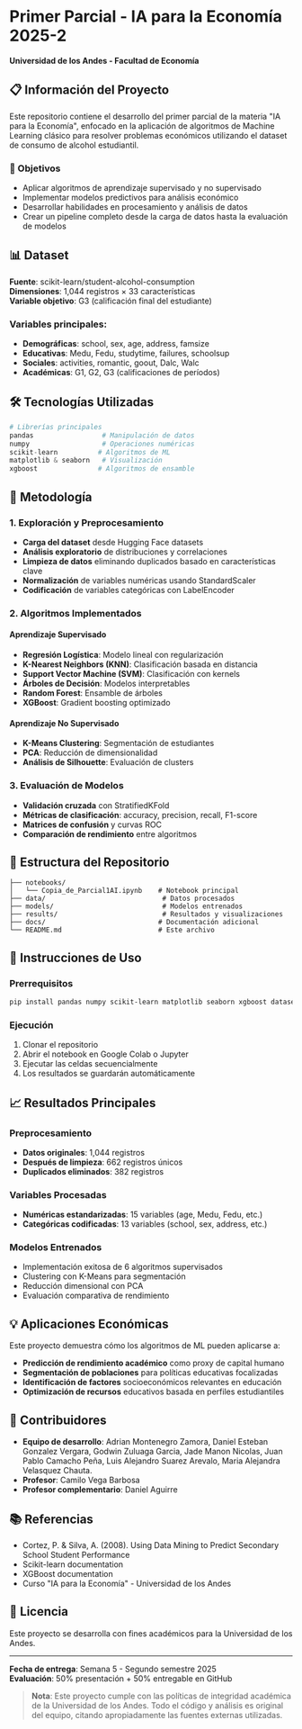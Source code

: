 # Primer Parcial - IA para la Economía 2025-2
**Universidad de los Andes - Facultad de Economía**

## 📋 Información del Proyecto

Este repositorio contiene el desarrollo del primer parcial de la materia "IA para la Economía", enfocado en la aplicación de algoritmos de Machine Learning clásico para resolver problemas económicos utilizando el dataset de consumo de alcohol estudiantil.

### 🎯 Objetivos
- Aplicar algoritmos de aprendizaje supervisado y no supervisado
- Implementar modelos predictivos para análisis económico
- Desarrollar habilidades en procesamiento y análisis de datos
- Crear un pipeline completo desde la carga de datos hasta la evaluación de modelos

## 📊 Dataset

**Fuente**: scikit-learn/student-alcohol-consumption  
**Dimensiones**: 1,044 registros × 33 características  
**Variable objetivo**: G3 (calificación final del estudiante)

### Variables principales:
- **Demográficas**: school, sex, age, address, famsize
- **Educativas**: Medu, Fedu, studytime, failures, schoolsup
- **Sociales**: activities, romantic, goout, Dalc, Walc
- **Académicas**: G1, G2, G3 (calificaciones de períodos)

## 🛠️ Tecnologías Utilizadas

```python
# Librerías principales
pandas                 # Manipulación de datos
numpy                  # Operaciones numéricas
scikit-learn          # Algoritmos de ML
matplotlib & seaborn   # Visualización
xgboost               # Algoritmos de ensamble
```

## 🔬 Metodología

### 1. Exploración y Preprocesamiento
- **Carga del dataset** desde Hugging Face datasets
- **Análisis exploratorio** de distribuciones y correlaciones
- **Limpieza de datos** eliminando duplicados basado en características clave
- **Normalización** de variables numéricas usando StandardScaler
- **Codificación** de variables categóricas con LabelEncoder

### 2. Algoritmos Implementados

#### Aprendizaje Supervisado
- **Regresión Logística**: Modelo lineal con regularización
- **K-Nearest Neighbors (KNN)**: Clasificación basada en distancia
- **Support Vector Machine (SVM)**: Clasificación con kernels
- **Árboles de Decisión**: Modelos interpretables
- **Random Forest**: Ensamble de árboles
- **XGBoost**: Gradient boosting optimizado

#### Aprendizaje No Supervisado
- **K-Means Clustering**: Segmentación de estudiantes
- **PCA**: Reducción de dimensionalidad
- **Análisis de Silhouette**: Evaluación de clusters

### 3. Evaluación de Modelos
- **Validación cruzada** con StratifiedKFold
- **Métricas de clasificación**: accuracy, precision, recall, F1-score
- **Matrices de confusión** y curvas ROC
- **Comparación de rendimiento** entre algoritmos

## 📁 Estructura del Repositorio

```
├── notebooks/
│   └── Copia_de_Parcial1AI.ipynb    # Notebook principal
├── data/                             # Datos procesados
├── models/                           # Modelos entrenados
├── results/                          # Resultados y visualizaciones
├── docs/                            # Documentación adicional
└── README.md                        # Este archivo
```

## 🚀 Instrucciones de Uso

### Prerrequisitos
```bash
pip install pandas numpy scikit-learn matplotlib seaborn xgboost datasets
```

### Ejecución
1. Clonar el repositorio
2. Abrir el notebook en Google Colab o Jupyter
3. Ejecutar las celdas secuencialmente
4. Los resultados se guardarán automáticamente

## 📈 Resultados Principales

### Preprocesamiento
- **Datos originales**: 1,044 registros
- **Después de limpieza**: 662 registros únicos
- **Duplicados eliminados**: 382 registros

### Variables Procesadas
- **Numéricas estandarizadas**: 15 variables (age, Medu, Fedu, etc.)
- **Categóricas codificadas**: 13 variables (school, sex, address, etc.)

### Modelos Entrenados
- Implementación exitosa de 6 algoritmos supervisados
- Clustering con K-Means para segmentación
- Reducción dimensional con PCA
- Evaluación comparativa de rendimiento

## 💡 Aplicaciones Económicas

Este proyecto demuestra cómo los algoritmos de ML pueden aplicarse a:
- **Predicción de rendimiento académico** como proxy de capital humano
- **Segmentación de poblaciones** para políticas educativas focalizadas
- **Identificación de factores** socioeconómicos relevantes en educación
- **Optimización de recursos** educativos basada en perfiles estudiantiles

## 👥 Contribuidores

- **Equipo de desarrollo**: Adrian Montenegro Zamora, Daniel Esteban Gonzalez Vergara, Godwin Zuluaga Garcia, Jade Manon Nicolas, Juan Pablo Camacho Peña, Luis Alejandro Suarez Arevalo, Maria Alejandra Velasquez Chauta.
- **Profesor**: Camilo Vega Barbosa
- **Profesor complementario**: Daniel Aguirre

## 📚 Referencias

- Cortez, P. & Silva, A. (2008). Using Data Mining to Predict Secondary School Student Performance
- Scikit-learn documentation
- XGBoost documentation
- Curso "IA para la Economía" - Universidad de los Andes

## 📄 Licencia

Este proyecto se desarrolla con fines académicos para la Universidad de los Andes.

---

**Fecha de entrega**: Semana 5 - Segundo semestre 2025  
**Evaluación**: 50% presentación + 50% entregable en GitHub

> **Nota**: Este proyecto cumple con las políticas de integridad académica de la Universidad de los Andes. Todo el código y análisis es original del equipo, citando apropiadamente las fuentes externas utilizadas.
